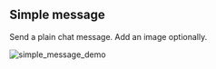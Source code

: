 ## Simple message

Send a plain chat message. Add an image optionally.

![simple_message_demo](https://raw.githubusercontent.com/loyjoy/welcome/master/help/bots/processes/subprocesses/simple_message_demo.png)
